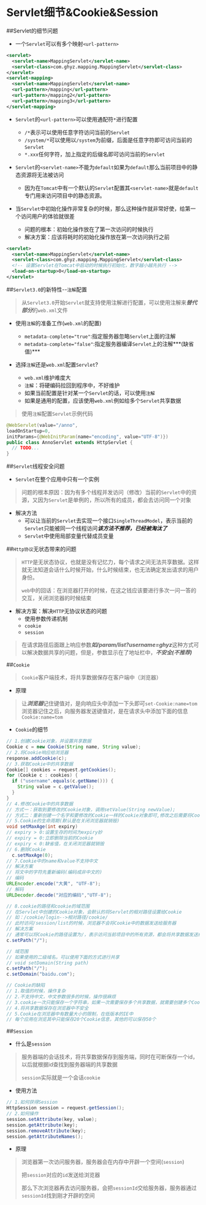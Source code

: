 # Servlet细节&Cookie&Session
##Servlet的细节问题
* 一个`Servlet`可以有多个映射`<url-pattern>`

```xml
<servlet>
  <servlet-name>MappingServlet</servlet-name>
  <servlet-class>com.ghyz.mapping.MappingServlet</servlet-class>
</servlet>
<servlet-mapping>
  <servlet-name>MappingServlet</servlet-name>
  <url-pattern>/mapping</url-pattern>
  <url-pattern>/mapping2</url-pattern>
  <url-pattern>/mapping3</url-pattern>
</servlet-mapping>
```

* `Servlet`的`<url-pattern>`可以使用通配符`*`进行配置
  * `/*`表示可以使用任意字符访问当前的`Servlet`
  * `/system/*`可以使用以`/system`为前缀，后面是任意字符即可访问当前的`Servlet`
  * `*.xxx`任何字符，加上指定的后缀名即可访问当前的`Servlet`


* `Servlet`的`<servlet-name>`不能为`default`如果为`default`那么当前项目中的静态资源将无法被访问
  * 因为在`Tomcat`中有一个默认的`Servlet`配置其`<servlet-name>`就是`default`专门用来访问项目中的静态资源。


* 当`Servlet`中初始化操作非常复杂的时候，那么这种操作就非常好使，给第一个访问用户的体验就很差
  * 问题的根本：初始化操作放在了第一次访问的时候执行
  * 解决方案：应该将耗时的初始化操作放在第一次访问执行之前

```xml
<servlet>
  <servlet-name>MappingServlet</servlet-name>
  <servlet-class>com.ghyz.mapping.MappingServlet</servlet-class>
  <!-- 设置Servlet在Tomcat中启动的时候执行初始化，数字越小越先执行 -->
  <load-on-startup>0</load-on-startup>
</servlet>
```

##`Servlet3.0`的新特性--`注解`配置
>从`Servlet3.0`开始`Servlet`就支持使用注解进行配置，可以使用注解来***替代部分***的`web.xml`文件

* 使用`注解`的准备工作(`web.xml`的配置)
  * `metadata-complete="true"`:指定服务器忽略`Servlet`上面的注解
  * `metadata-complete="false"`:指定服务器编译`Servlet`上的注解***(缺省值)***


* 选择`注解`还是`web.xml`配置`Servlet`?
  * `web.xml`维护难度大
  * `注解`：将硬编码拉回到程序中，不好维护
  * 如果当前配置是针对某一个`Servlet`的话，可以使用`注解`
  * 如果是通用的配置，应该使用`web.xml`例如给多个`Servlet`共享数据

>使用`注解`配置`Servlet`示例代码
```java
@WebServlet(value="/anno", 
loadOnStartup=0, 
initParams={@WebInitParam(name="encoding", value="UTF-8")})
public class AnnoServlet extends HttpServlet {
  // TODO...
}
```

##`Servlet`线程安全问题
* `Servlet`在整个应用中只有一个实例

>问题的根本原因：因为有多个线程并发访问（修改）当前的`Servlet`中的资源，又因为`Servlet`是单例的，所以所有的成员，都会去访问同一个对象


* 解决方法
  * 可以让当前的`Servlet`去实现一个接口`SingleThreadModel`，表示当前的`Servlet`只能被同一个线程访问***该方法不推荐，已经被淘汰了***
  * `Servlet`中使用局部变量代替成员变量

##`Http协议`无状态带来的问题
>`HTTP`是无状态协议，也就是没有记忆力，每个请求之间无法共享数据。这样就无法知道会话什么时候开始，什么时候结束，也无法确定发出请求的用户身份。
>
>`web`中的回话：在浏览器打开的时候，在这之钱应该要进行多次一问一答的交互，关闭浏览器的时候结束

* 解决方案：解决`HTTP`无协议状态的问题
  * 使用参数传递机制
  * `cookie`
  * `session`

>在请求路径后面跟上响应参数***如/param/list?username=ghyz***这种方式可以解决数据共享的问题，但是，参数显示在了地址栏中，***不安全(不推荐)***



##`Cookie`
>`Cookie`客户端技术，将共享数据保存在客户端中（浏览器）

* 原理

>让***浏览器***记住键值对，是向响应头中添加一下头即可`set-Cookie:name=tom`
>浏览器记住之后，向服务器发送键值对，是在请求头中添加下面的信息`Cookie:name=tom`


* `Cookie`的细节

```java
// 1.创建Cookie对象，并设置共享数据
Cookie c = new Cookie(String name, String value);
// 2.将Cookie响应给浏览器
response.addCookie(c);
// 3.获取Cookie中的共享数据
Cookie[] cookies = request.getCookies();
for (Cookie c : cookies) {
  if ("username".equals(c.getName())) {
    String value = c.getValue();
  }
}
// 4.修改Cookie中的共享数据
// 方式一：获取到要修改的Cookie对象，调用setValue(String newValue);
// 方式二：重新创建一个名字和要修改的Cookie一样的Cookie对象即可,修改之后需要将Cookie重新发送给浏览器
// 5.Cookie的生命周期(默认是在关闭浏览器就销毁)
void setMaxAge(int expiry)
// expiry > 0:设置生存的时间为expiry妙
// expiry = 0:立即删除当前的Cookie
// expiry < 0:缺省值，在关闭浏览器就销毁
// 6.删除Cookie
  c.setMaxAge(0);
// 7.Cookie中的name和value不支持中文
// 解决方案
// 将文中的字符先重新编码(编码成非中文的)
// 编码
URLEncoder.encode("大黄", "UTF-8");
// 解码
URLDecoder.decode("对应的编码","UTF-8");

// 8.cookie的路径和cookie的域范围
// 在Servlet中创建的Cookie对象，会默认的将Servlet的相对路径设置给Cookie
// 如：/cookie/login-->相对路径/cookie/
// 此时访问/session/list的时候，浏览器不会将Cookie中的数据发送给服务器
// 解决方案
// 通常可以将Cookie的路径设置为/，表示访问当前项目中的所有资源，都会将共享数据发送给服务器
c.setPath("/");

// 域范围
// 如果使用的二级域名。可以使用下面的方式进行共享
// void setDomain(String path)
c.setPath("/");
c.setDomain("baidu.com");

// Cookie的缺陷
// 1.取值的时候，操作复杂
// 2.不支持中文，中文参数很多的时候，操作很麻烦
// 3.cookie一次只能保存一个字符串，如果一次需要保存多个共享数据，就需要创建多个Cookie对象
// 4.将共享数据保存在浏览器中不安全
// 5.Cookie在浏览器中有数量大小的限制，在低版本的IE中
// 每个应用在浏览其中只能保存20个Cookie信息，其他的可以保存50个
```

##`Session`
* 什么是`session`

>服务器端的会话技术，将共享数据保存到服务端，同时在可断保存一个id，以后就根据id查找到服务器端的共享数据
>
>`session`实际就是一个会话`cookie`

* 使用方法

```java
// 1.如何获得Session
HttpSession session = request.getSession();
// 2.如何操作
session.setAttribute(key, value);
session.getAttribute(key);
session.removeAttribute(key);
session.getAttributeNames();
```

* 原理

>浏览器第一次访问服务器，服务器会在内存中开辟一个空间(`session`)
>
>把`session`对应的`id`发送给浏览器
>
>那么下次浏览器再去访问服务器，会把`sessionId`交给服务器，服务器通过`sessionId`找到刚才开辟的空间


